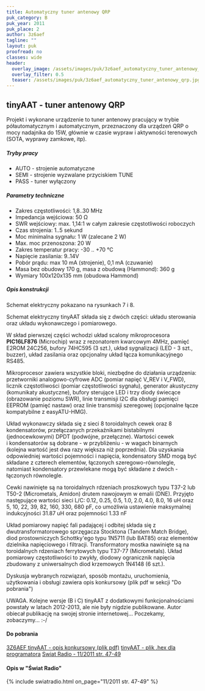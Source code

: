 ```yaml
---
title: Automatyczny tuner antenowy QRP
puk_category: B
puk_year: 2011
puk_place: 2
author: 3z6aef
tagline: ""
layout: puk
proofread: no
classes: wide
header:
  overlay_image: /assets/images/puk/3z6aef_automatyczny_tuner_antenowy_qrp.jpg
  overlay_filter: 0.5
  teaser: /assets/images/puk/3z6aef_automatyczny_tuner_antenowy_qrp.jpg
---
```


tinyAAT - tuner antenowy QRP
----------------------------
Projekt i wykonane urządzenie to tuner antenowy pracujący w trybie półautomatycznym i automatycznym, przeznaczony dla urządzeń QRP o mocy nadajnika do 15W, głównie w czasie wypraw i aktywności terenowych (SOTA, wyprawy zamkowe, itp).

##### Tryby pracy

* AUTO - strojenie automatyczne
* SEMI - strojenie wyzwalane przyciskiem TUNE
* PASS - tuner wyłączony

##### Parametry techniczne

* Zakres częstotliwości: 1,8..30 MHz
* Impedancja wejściowa: 50 Ω
* SWR wejściowy: max. 1,14:1 w całym zakresie częstotliwości roboczych
* Czas strojenia: 1..5 sekund
* Moc minimalna sygnału: 1 W (zalecane 2 W)
* Max. moc przenoszona: 20 W
* Zakres temperatur pracy: -30 .. +70 °C
* Napięcie zasilania: 9..14V
* Pobór prądu: max 10 mA (strojenie), 0,1 mA (czuwanie)
* Masa bez obudowy 170 g, masa z obudową (Hammond): 360 g
* Wymiary 100x120x135 mm (obudowa Hammond)

##### Opis konstrukcji

Schemat elektryczny pokazano na rysunkach 7 i 8.

Schemat elektryczny tinyAAT składa się z dwóch części: układu sterowania oraz układu wykonawczego i pomiarowego.

W skład pierwszej części wchodzi układ scalony mikroprocesora **PIC16LF876** (Microchip) wraz z rezonatorem kwarcowym 4MHz, pamięć E2ROM 24C256, bufory 74HC595 (3 szt.), układ sygnalizacji (LED - 3 szt., buzzer), układ zasilania oraz opcjonalny układ łącza komunikacyjnego RS485.

Mikroprocesor zawiera wszystkie bloki, niezbędne do działania urządzenia: przetworniki analogowo-cyfrowe ADC (pomiar napięć V\_REV i V\_FWD), licznik częstotliwości (pomiar częstotliwości sygnału), generator akustyczny (komunikaty akustyczne), bufory sterujące LED i trzy diody świecące (obrazowanie poziomu SWR), linie transmisji I2C dla obsługi pamięci EEPROM (pamięć nastaw) oraz linie transmisji szeregowej (opcjonalne łącze kompatybilne z easyATU-HMG).


Układ wykonawczy składa się z sieci 8 toroidalnych cewek oraz 8 kondensatorów, przełączanych przekaźnikami bistabilnymi (jednocewkowymi) DPDT (podwójne, przełączne). Wartości cewek i kondensatorów są dobrane - w przybliżeniu - w wagach binarnych (kolejna wartość jest dwa razy większa niż poprzednia). Dla uzyskania odpowiedniej wartości pojemności i napięcia, kondensatory SMD mogą być składane z czterech elementów, łączonych szeregowo-równolegle, natomiast kondensatory przewlekane mogą być składane z dwóch - łączonych równolegle.

Cewki nawinięte są na toroidalnych rdzeniach proszkowych typu T37-2 lub T50-2 (Micrometals, Amidon) drutem nawojowym w emalii (DNE). Przyjęto następujące wartości sieci L/C: 0.12, 0.25, 0.5, 1.0, 2.0, 4.0, 8.0, 16 uH oraz 5, 10, 22, 39, 82, 160, 330, 680 pF, co umożliwia ustawienie maksymalnej indukcyjności 31.87 uH oraz pojemności 1.33 nF

Układ pomiarowy napięć fali padającej i odbitej składa się z dwutransformatorowego sprzęgacza Stocktona (Tandem Match Bridge), diod prostowniczych Schottky'ego typu 1N5711 (lub BAT85) oraz elementów dzielnika napięciowego i filtracji. Transformatory mostka nawinięte są na toroidalnych rdzeniach ferrytowych typu T37-77 (Micrometals). Układ pomiarowy częstotliwości to zwykły, diodowy ogranicznik napięcia zbudowany z uniwersalnych diod krzemowych 1N4148 (6 szt.).

Dyskusja wybranych rozwiązań, sposób montażu, uruchomienia, użytkowania i obsługi zawiera opis konkursowy (plik pdf w sekcji "Do pobrania")

UWAGA. Kolejne wersje (B i C) tinyAAT z dodatkowymi funkcjonalnościami powstały w latach 2012-2013, ale nie były nigdzie publikowane. Autor obiecał publikację na swojej stronie internetowej... Poczekamy, zobaczymy... :-/



 
#### Do pobrania

[3Z6AEF tinyAAT - opis konkursowy (plik pdf)](assets/data/download/3Z6AEF_tinyAAT.pdf)
[tinyAAT - plik .hex dla programatora](assets/data/download/tinyAAT.hex)
[Swiat Radio - 11/2011 str. 47-49](http://www.swiatradio.com.pl/virtual/modules.php?name=Downloads&d_op=getit&lid=42)

#### Opis w "Świat Radio"

{% include swiatradio.html on_page="11/2011 str. 47-49" %}

 





 


